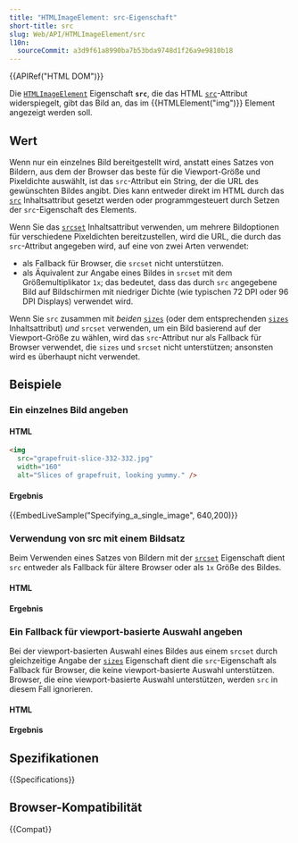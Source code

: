 ```yaml
---
title: "HTMLImageElement: src-Eigenschaft"
short-title: src
slug: Web/API/HTMLImageElement/src
l10n:
  sourceCommit: a3d9f61a8990ba7b53bda9748d1f26a9e9810b18
---
```


{{APIRef("HTML DOM")}}

Die [`HTMLImageElement`](/de/docs/Web/API/HTMLImageElement) Eigenschaft
**`src`**, die das HTML [`src`](/de/docs/Web/HTML/Element/img#src)-Attribut widerspiegelt, gibt das Bild an, das im {{HTMLElement("img")}}
Element angezeigt werden soll.

## Wert

Wenn nur ein einzelnes Bild bereitgestellt wird, anstatt eines Satzes von Bildern, aus dem der Browser das beste für die Viewport-Größe und Pixeldichte auswählt, ist das
`src`-Attribut ein String, der die URL des gewünschten Bildes angibt. Dies kann entweder direkt im HTML durch das
[`src`](/de/docs/Web/HTML/Element/img#src) Inhaltsattribut gesetzt werden oder programmgesteuert durch Setzen der
`src`-Eigenschaft des Elements.

Wenn Sie das [`srcset`](/de/docs/Web/HTML/Element/img#srcset) Inhaltsattribut verwenden, um mehrere
Bildoptionen für verschiedene Pixeldichten bereitzustellen, wird die URL, die durch das
`src`-Attribut angegeben wird, auf eine von zwei Arten verwendet:

- als Fallback für Browser, die `srcset` nicht unterstützen.
- als Äquivalent zur Angabe eines Bildes in `srcset` mit dem
  Größemultiplikator `1x`; das bedeutet, dass das durch `src` angegebene Bild
  auf Bildschirmen mit niedriger Dichte (wie typischen 72 DPI oder 96 DPI Displays) verwendet wird.

Wenn Sie `src` zusammen mit _beiden_
[`sizes`](/de/docs/Web/API/HTMLImageElement/sizes) (oder dem
entsprechenden [`sizes`](/de/docs/Web/HTML/Element/img#sizes) Inhaltsattribut) _und_
`srcset` verwenden, um ein Bild basierend auf der Viewport-Größe zu wählen, wird das
`src`-Attribut nur als Fallback für Browser verwendet, die
`sizes` und `srcset` nicht unterstützen; ansonsten wird es überhaupt nicht verwendet.

## Beispiele

### Ein einzelnes Bild angeben

#### HTML

```html
<img
  src="grapefruit-slice-332-332.jpg"
  width="160"
  alt="Slices of grapefruit, looking yummy." />
```

#### Ergebnis

{{EmbedLiveSample("Specifying_a_single_image", 640,200)}}

### Verwendung von src mit einem Bildsatz

Beim Verwenden eines Satzes von Bildern mit der [`srcset`](/de/docs/Web/API/HTMLImageElement/srcset)
Eigenschaft dient `src` entweder als Fallback für ältere Browser oder als
`1x` Größe des Bildes.

#### HTML

#### Ergebnis

### Ein Fallback für viewport-basierte Auswahl angeben

Bei der viewport-basierten Auswahl eines Bildes aus einem `srcset` durch
gleichzeitige Angabe der [`sizes`](/de/docs/Web/API/HTMLImageElement/sizes) Eigenschaft dient die
`src`-Eigenschaft als Fallback für Browser, die keine
viewport-basierte Auswahl unterstützen. Browser, die eine
viewport-basierte Auswahl unterstützen, werden `src` in diesem Fall ignorieren.

#### HTML

#### Ergebnis

## Spezifikationen

{{Specifications}}

## Browser-Kompatibilität

{{Compat}}
